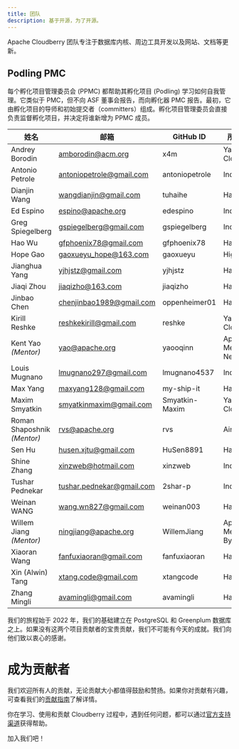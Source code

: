 ```yaml
---
title: 团队
description: 基于开源，为了开源。
---
```


Apache Cloudberry 团队专注于数据库内核、周边工具开发以及网站、文档等更新。

## Podling PMC

每个孵化项目管理委员会 (PPMC) 都帮助其孵化项目 (Podling) 学习如何自我管理。它类似于 PMC，但不向 ASF 董事会报告，而向孵化器 PMC 报告。最初，它由孵化项目的导师和初始提交者（committers）组成。孵化项目管理委员会直接负责监督孵化项目，并决定将谁新增为 PPMC 成员。

|姓名| 邮箱 | GitHub ID | 所在组织|
|--|--|--|--|
| Andrey Borodin | amborodin@acm.org | x4m |  Yandex Cloud |
| Antonio Petrole | antoniopetrole@gmail.com | antoniopetrole | Individual |
| Dianjin Wang | wangdianjin@gmail.com | tuhaihe | HashData |
| Ed Espino | espino@apache.org | edespino | Individual |
| Greg Spiegelberg | gspiegelberg@gmail.com | gspiegelberg | Individual |
| Hao Wu | gfphoenix78@gmail.com | gfphoenix78 | HashData |
| Hope Gao | gaoxueyu_hope@163.com | gaoxueyu | HighGo |
| Jianghua Yang | yjhjstz@gmail.com | yjhjstz | HashData |
| Jiaqi Zhou | jiaqizho@163.com | jiaqizho | HashData |
| Jinbao Chen | chenjinbao1989@gmail.com | oppenheimer01 | HashData |
| Kirill Reshke | reshkekirill@gmail.com | reshke  | Yandex Cloud | Yandex Cloud |
| Kent Yao *(Mentor)* | yao@apache.org | yaooqinn | Apache Member, NetEase |
| Louis Mugnano | lmugnano297@gmail.com | lmugnano4537 | Individual |
| Max Yang | maxyang128@gmail.com | my-ship-it | HashData |
| Maxim Smyatkin | smyatkinmaxim@gmail.com | Smyatkin-Maxim | Yandex Cloud |
| Roman Shaposhnik *(Mentor)* | rvs@apache.org | rvs | Ainekko |
| Sen Hu | husen.xjtu@gmail.com | HuSen8891 | HashData |
| Shine Zhang | xinzweb@hotmail.com | xinzweb | Individual |
| Tushar Pednekar | tushar.pednekar@gmail.com | 2shar-p | Individual |
| Weinan WANG | wang.wn827@gmail.com | weinan003 | HashData |
| Willem Jiang *(Mentor)*|ningjiang@apache.org | WillemJiang | Apache Member, ByteDance |
| Xiaoran Wang | fanfuxiaoran@gmail.com | fanfuxiaoran | HashData |
| Xin (Alwin) Tang | xtang.code@gmail.com | xtangcode | HashData |
| Zhang Mingli | avamingli@gmail.com | avamingli | HashData |

我们的旅程始于 2022 年，我们的基础建立在 PostgreSQL 和 Greenplum 数据库之上。如果没有这两个项目贡献者的宝贵贡献，我们不可能有今天的成就。我们向他们致以衷心的感谢。

# 成为贡献者

我们欢迎所有人的贡献，无论贡献大小都值得鼓励和赞扬。如果你对贡献有兴趣，可查看我们的[贡献指南](/contribute)了解详情。

你在学习、使用和贡献 Cloudberry 过程中，遇到任何问题，都可以通过[官方支持渠道](/support)获得帮助。

加入我们吧！
